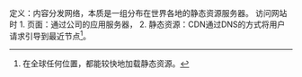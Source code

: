 定义：内容分发网络，本质是一组分布在世界各地的静态资源服务器。
访问网站时
	1. 页面：通过公司的应用服务器，
	2. 静态资源：CDN通过DNS的方式将用户请求引导到最近节点[^1]。

[^1]: 在全球任何位置，都能较快地加载静态资源。